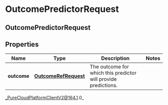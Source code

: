 # OutcomePredictorRequest

## OutcomePredictorRequest

## Properties

|Name | Type | Description | Notes|
|------------ | ------------- | ------------- | -------------|
| **outcome** | [**OutcomeRefRequest**](OutcomeRefRequest) | The outcome for which this predictor will provide predictions. | |



_PureCloudPlatformClientV2@164.1.0_
